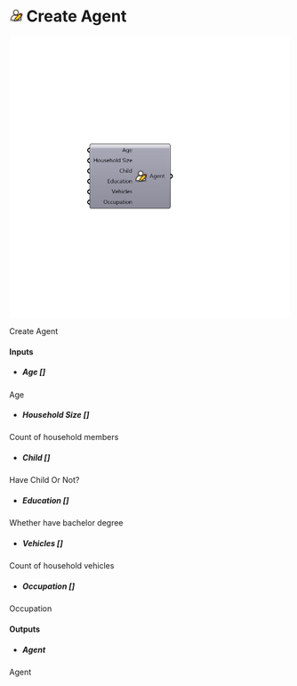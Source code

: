 # ![](../../images/icons/Create_Agent.png) Create Agent

![](../../images/components/Create_Agent.png)

Create Agent

#### Inputs
* ##### Age []
Age
* ##### Household Size []
Count of household members
* ##### Child []
Have Child Or Not?
* ##### Education []
Whether have bachelor degree
* ##### Vehicles []
Count of household vehicles
* ##### Occupation []
Occupation

#### Outputs
* ##### Agent
Agent